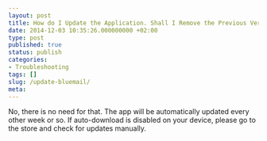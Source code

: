 ```yaml
---
layout: post
title: How do I Update the Application. Shall I Remove the Previous Version?
date: 2014-12-03 10:35:26.000000000 +02:00
type: post
published: true
status: publish
categories:
- Troubleshooting
tags: []
slug: /update-bluemail/
meta:
---
```


No, there is no need for that. The app will be automatically updated every other week or so. If auto-download is disabled on your device, please go to the store and check for updates manually.